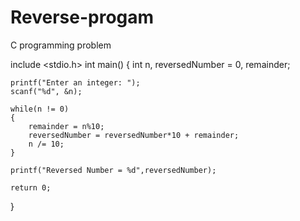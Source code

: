 # Reverse-progam
C programming problem

include <stdio.h>
int main()
{
    int n, reversedNumber = 0, remainder;

    printf("Enter an integer: ");
    scanf("%d", &n);

    while(n != 0)
    {
        remainder = n%10;
        reversedNumber = reversedNumber*10 + remainder;
        n /= 10;
    }

    printf("Reversed Number = %d",reversedNumber);

    return 0;
}
